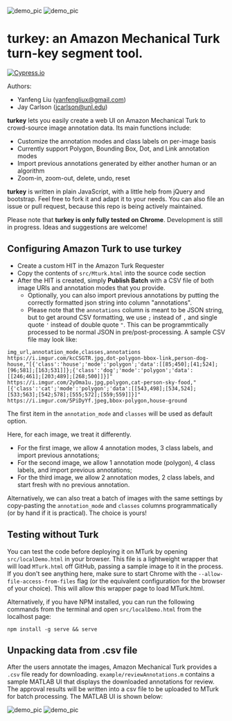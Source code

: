 ![demo_pic](https://i.imgur.com/jXAmiGw.jpg)
![demo_pic](https://i.imgur.com/EngUbGJ.jpg)

# **turkey**: an Amazon Mechanical Turk turn-key segment tool.

[![Cypress.io](https://img.shields.io/badge/tested%20with-Cypress-04C38E.svg)](https://www.cypress.io/)

Authors:

- Yanfeng Liu (yanfengliux@gmail.com)
- Jay Carlson (jcarlson@unl.edu)

**turkey** lets you easily create a web UI on Amazon Mechanical Turk to crowd-source image annotation data. Its main functions include:

- Customize the annotation modes and class labels on per-image basis
- Currently support Polygon, Bounding Box, Dot, and Link annotation modes
- Import previous annotations generated by either another human or an algorithm
- Zoom-in, zoom-out, delete, undo, reset

**turkey** is written in plain JavaScript, with a little help from jQuery and bootstrap. Feel free to fork it and adapt it to your needs. You can also file an issue or pull request, because this repo is being actively maintained.

Please note that **turkey is only fully tested on Chrome**. Development is still in progress. Ideas and suggestions are welcome!

## Configuring Amazon Turk to use turkey

- Create a custom HIT in the Amazon Turk Requester
- Copy the contents of `src/Mturk.html` into the source code section
- After the HIT is created, simply **Publish Batch** with a CSV file of both image URIs and annotation modes that you provide.
  - Optionally, you can also import previous annotations by putting the correctly formatted json string into column "annotations".
  - Please note that the `annotations` column is meant to be JSON string, but to get around CSV formatting, we use `;` instead of `,` and single quote `'` instead of double quote `"`. This can be programmtically processed to be normal JSON in pre/post-processing. A sample CSV file may look like:

```
img_url,annotation_mode,classes,annotations
https://i.imgur.com/kcCSGTR.jpg,dot-polygon-bbox-link,person-dog-house,"[{'class':'house';'mode':'polygon';'data':[[85;450];[41;524];[96;581];[163;531]]};{'class':'dog';'mode':'polygon';'data':[[246;461];[203;489];[268;500]]}]"
https://i.imgur.com/2yOma1u.jpg,polygon,cat-person-sky-food,"[{'class':'cat';'mode':'polygon';'data':[[543,498];[534,524];[533;563];[542;578];[555;572];[559;559]]}]"
https://i.imgur.com/5PiDyYf.jpeg,bbox-polygon,house-ground
```

The first item in the `annotation_mode` and `classes` will be used as default option.

Here, for each image, we treat it differently.

- For the first image, we allow 4 annotation modes, 3 class labels, and import previous annotations;
- For the second image, we allow 1 annotation mode (polygon), 4 class labels, and import previous annotations;
- For the third image, we allow 2 annotation modes, 2 class labels, and start fresh with no previous annotation.

Alternatively, we can also treat a batch of images with the same settings by copy-pasting the `annotation_mode` and `classes` columns programmatically (or by hand if it is practical). The choice is yours!

## Testing without Turk

You can test the code before deploying it on MTurk by opening `src/localDemo.html` in your browser. This file is a lightweight wrapper that will load `MTurk.html` off GitHub, passing a sample image to it in the process. If you don't see anything here, make sure to start Chrome with the `--allow-file-access-from-files` flag (or the equivalent configuration for the browser of your choice). This will allow this wrapper page to load MTurk.html.

Alternatively, if you have NPM installed, you can run the following commands from the terminal and open `src/localDemo.html` from the localhost page:

```
npm install -g serve && serve
```

## Unpacking data from .csv file

After the users annotate the images, Amazon Mechanical Turk provides a `.csv` file ready for downloading. `example/reviewAnnotations.m` contains a sample MATLAB UI that displays the downloaded annotations for review. The approval results will be written into a csv file to be uploaded to MTurk for batch processing. The MATLAB UI is shown below:

![demo_pic](https://i.imgur.com/Ce5WcZ3.jpg)
![demo_pic](https://i.imgur.com/678GVaj.png)
